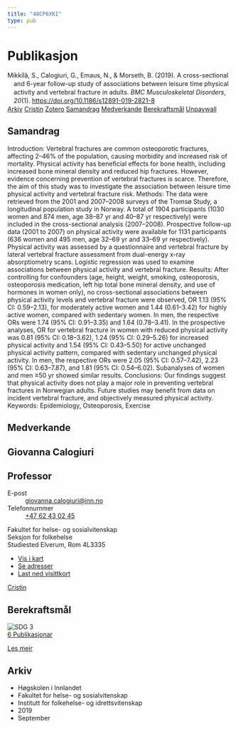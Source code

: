 ```yaml
---
title: "48CP6XKI"
type: pub
---
```

<h1>Publikasjon</h1>
<article id="csl-bib-container-48CP6XKI" class="csl-bib-container">
  <div class="csl-bib-body" style="line-height: 1.35; padding-left: 1em; text-indent:-1em;">
  <div class="csl-entry">Mikkil&#xE4;, S., Calogiuri, G., Emaus, N., &amp; Morseth, B. (2019). A cross-sectional and 6-year follow-up study of associations between leisure time physical activity and vertebral fracture in adults. <i>BMC Musculoskeletal Disorders</i>, <i>20</i>(1). <a href="https://doi.org/10.1186/s12891-019-2821-8">https://doi.org/10.1186/s12891-019-2821-8</a></div>
</div>
  <div class="csl-bib-buttons">
    <a href="#taxonomy-article-48CP6XKI" class="csl-bib-button">Arkiv</a>
    <a href="https://app.cristin.no/results/show.jsf?id=1726979" alt="Cristin URL" class="csl-bib-button">Cristin</a>
    <a href="http://zotero.org/groups/5402882/items/48CP6XKI" alt="Zotero URL" class="csl-bib-button">Zotero</a>
    <a href="#abstract-article-48CP6XKI" class="csl-bib-button">Samandrag</a>
    <a href="#contributors-article-48CP6XKI" class="csl-bib-button">Medverkande</a>
    <a href="#sdg-article-48CP6XKI" class="csl-bib-button">Berekraftsmål</a>
    <a href="https://bmcmusculoskeletdisord.biomedcentral.com/track/pdf/10.1186/s12891-019-2821-8" class="csl-bib-button">Unpaywall</a>
  </div>
  <div id="csl-bib-meta-container-48CP6XKI"></div>
</article>
<div id="csl-bib-meta-48CP6XKI" class="csl-bib-meta">
  <article id="abstract-article-48CP6XKI" class="abstract-article">
    <h1>Samandrag</h1>
    Introduction: Vertebral fractures are common osteoporotic fractures, affecting 2–46% of the population, causing morbidity and increased risk of mortality. Physical activity has beneficial effects for bone health, including increased bone mineral density and reduced hip fractures. However, evidence concerning prevention of vertebral fractures is scarce. Therefore, the aim of this study was to investigate the association between leisure time physical activity and vertebral fracture risk. Methods: The data were retrieved from the 2001 and 2007–2008 surveys of the Tromsø Study, a longitudinal population study in Norway. A total of 1904 participants (1030 women and 874 men, age 38–87 yr and 40–87 yr respectively) were included in the cross-sectional analysis (2007–2008). Prospective follow-up data (2001 to 2007) on physical activity were available for 1131 participants (636 women and 495 men, age 32–69 yr and 33–69 yr respectively). Physical activity was assessed by a questionnaire and vertebral fracture by lateral vertebral fracture assessment from dual-energy x-ray absorptiometry scans. Logistic regression was used to examine associations between physical activity and vertebral fracture. Results: After controlling for confounders (age, height, weight, smoking, osteoporosis, osteoporosis medication, left hip total bone mineral density, and use of hormones in women only), no cross-sectional associations between physical activity levels and vertebral fracture were observed, OR 1.13 (95% CI: 0.59–2.13), for moderately active women and 1.44 (0.61–3.42) for highly active women, compared with sedentary women. In men, the respective ORs were 1.74 (95% CI: 0.91–3.35) and 1.64 (0.78–3.41). In the prospective analyses, OR for vertebral fracture in women with reduced physical activity was 0.81 (95% CI: 0.18–3.62), 1.24 (95% CI: 0.29–5.26) for increased physical activity and 1.54 (95% CI: 0.43–5.50) for active unchanged physical activity pattern, compared with sedentary unchanged physical activity. In men, the respective ORs were 2.05 (95% CI: 0.57–7.42), 2.23 (95% CI: 0.63–7.87), and 1.81 (95% CI: 0.54–6.02). Subanalyses of women and men ≥50 yr showed similar results. Conclusions: Our findings suggest that physical activity does not play a major role in preventing vertebral fractures in Norwegian adults. Future studies may benefit from data on incident vertebral fracture, and objectively measured physical activity. Keywords: Epidemiology, Osteoporosis, Exercise
  </article>
  <article id="contributors-article-48CP6XKI" class="contributors-article">
    <h1>Medverkande</h1>
    <div class="personas"> <div class="vrtx-hinn-person-card"> <div class="photo"> <i class="lar la-user-circle missing-person"></i> </div> <div class="info"> <hgroup><h1>Giovanna Calogiuri</h1> <h2>Professor</h2> </hgroup><dl> <dt>E-post</dt> <dd> <a href="mailto:giovanna.calogiuri@inn.no">giovanna.calogiuri@inn.no</a> </dd> <dt>Telefonnummer</dt> <dd><a href="tel:+4762430245"> +47 62 43 02 45 </a></dd> </dl> <p> Fakultet for helse- og sosialvitenskap<br> Seksjon for folkehelse<br> Studiested Elverum, Rom 4L3335 </p> <ul class="vrtx-hinn-links"> <li><a href="https://www.google.com/maps?q=60.88177,11.53669">Vis i kart</a></li> <li><a href="https://www.inn.no/finn-en-ansatt/giovanna-calogiuri.html#vrtx-hinn-addresses">Se adresser</a></li> <li><a href="https://www.inn.no/finn-en-ansatt/giovanna-calogiuri.html?vrtx=vcf">Last ned visittkort</a></li> </ul> </div> </div> <a href="https://app.cristin.no/persons/show.jsf?id=358086" alt="Cristin URL" class="personas-cristin">Cristin</a> </div>
  </article>
  <article id="sdg-article-48CP6XKI" class="sdg-article">
    <h1>Berekraftsmål</h1>
    <div class="sdg-container"><div id="sdg3" class="sdg"> <img src="{{< params subfolder >}}images/sdg/sdg03_no.png" class="image" alt="SDG 3"> <div class="sdg-overlay"> <a href="{{< params subfolder >}}no/archive/?sdg=3#archive" class="sdg-publication-count"><span>6</span> Publikasjonar</a> <p><a href="NA" class="sdg-read-more">Les meir</a></p> </div> </div></div>
  </article>
  <article id="taxonomy-article-48CP6XKI" class="taxonomy-article">
    <h1>Arkiv</h1>
    <ul>
      <li>Høgskolen i Innlandet</li>
      <li>Fakultet for helse- og sosialvitenskap</li>
      <li>Institutt for folkehelse- og idrettsvitenskap</li>
      <li>2019</li>
      <li>September</li>
    </ul>
  </article>
</div>
